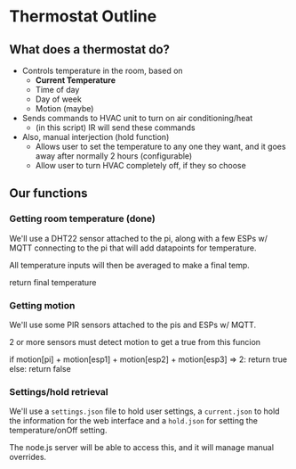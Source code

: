 # Thermostat Outline

## What does a thermostat do?
- Controls temperature in the room, based on
  - **Current Temperature**
  - Time of day
  - Day of week
  - Motion (maybe)
- Sends commands to HVAC unit to turn on air conditioning/heat
  - (in this script) IR will send these commands
- Also, manual interjection (hold function)
  - Allows user to set the temperature to any one they want, and it goes away after normally 2 hours (configurable)
  - Allow user to turn HVAC completely off, if they so choose

## Our functions

### Getting room temperature (done)
We'll use a DHT22 sensor attached to the pi, along with a few ESPs w/ MQTT connecting to the pi that will add datapoints for temperature.

All temperature inputs will then be averaged to make a final temp.

return final temperature

### Getting motion
We'll use some PIR sensors attached to the pis and ESPs w/ MQTT.

2 or more sensors must detect motion to get a true from this funcion

if motion[pi] + motion[esp1] + motion[esp2] + motion[esp3] => 2:
  return true
else:
  return false

### Settings/hold retrieval
We'll use a `settings.json` file to hold user settings, a `current.json` to hold the information for the web interface and a `hold.json` for setting the temperature/onOff setting.

The node.js server will be able to access this, and it will manage manual overrides.
